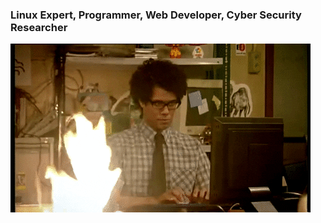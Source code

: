 <h3>Linux Expert, Programmer, Web Developer, Cyber Security Researcher</h3>

<img src="https://raw.githubusercontent.com/misteralipour/misteralipour/main/onfire.gif">

